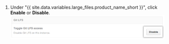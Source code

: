 1. Under "{{ site.data.variables.large_files.product_name_short }}", click **Enable** or **Disable**.
![Disable button](/assets/images/enterprise/management-console/git-lfs-toggle.png)
